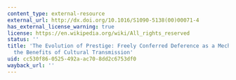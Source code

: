 ```yaml
---
content_type: external-resource
external_url: http://dx.doi.org/10.1016/S1090-5138(00)00071-4
has_external_license_warning: true
license: https://en.wikipedia.org/wiki/All_rights_reserved
status: ''
title: 'The Evolution of Prestige: Freely Conferred Deference as a Mechanism for Enhancing
  the Benefits of Cultural Transmission'
uid: cc530f86-0525-492a-ac70-8dd2c6753df0
wayback_url: ''
---
```

